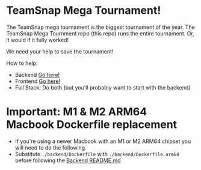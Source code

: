 # TeamSnap Mega Tournament!

The TeamSnap mega tournament is the biggest tournament of the year. The TeamSnap Mega Tournment repo (this repo) runs the entire tournament. Or, it would if it fully worked!

We need your help to save the tournament!

How to help:
 - Backend [Go here!](https://github.com/teamsnap/teamsnap-mega-tournament/blob/main/backend/README.md)
 - Frontend [Go here!](https://github.com/teamsnap/teamsnap-mega-tournament/blob/main/frontend/README.md)
 - Full Stack: Do both (but you'll probably want to start with the backend)

# Important: M1 & M2 ARM64 Macbook Dockerfile replacement
 - If you're using a newer Macbook with an M1 or M2 ARM64 chipset you will need to do the following.
 - Substitute `./backend/Dockerfile` with `./backend/Dockerfile.arm64` before following the [Backend README.md](https://github.com/teamsnap/teamsnap-mega-tournament/blob/main/backend/README.md)